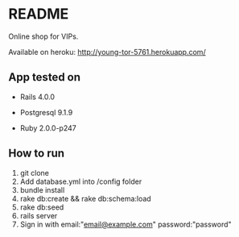 # README

Online shop for VIPs.

Available on heroku: http://young-tor-5761.herokuapp.com/

## App tested on

* Rails 4.0.0

* Postgresql 9.1.9

* Ruby 2.0.0-p247


## How to run

1. git clone
2. Add database.yml into /config folder
3. bundle install
4. rake db:create && rake db:schema:load
5. rake db:seed 
6. rails server
7. Sign in with email:"email@example.com" password:"password"
 
